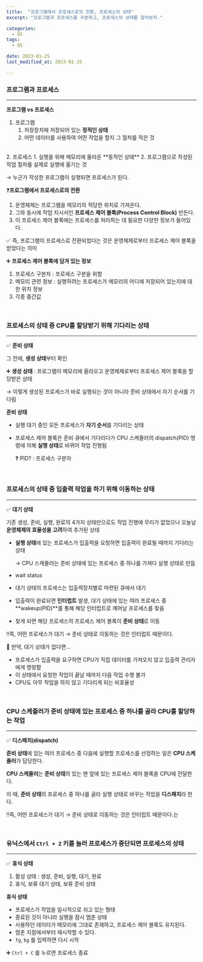 ```yaml
---
title:  "프로그램에서 프로세스로의 전환, 프로세스의 상태" 
excerpt: "프로그램과 프로세스를 구분하고, 프로세스의 상태를 알아보자."

categories:
  - OS
tags:
  - OS

date: 2023-01-25
last_modified_at: 2023-01-25

---
```


### 프로그램과 프로세스
---

**프로그램 vs 프로세스**

1. 프로그램 
    1. 저장장치에 저장되어 있는 **정적인 상태**
    2. 어떤 데이터를 사용하여 어떤 작업을 할지 그 절차를 적은 것
<br>
2. 프로세스
    1. 실행을 위해 메모리에 올라온 **동적인 상태**
    2. 프로그램으로 작성된 작업 절차를 실제로 실행에 옮기는 것

→ 누군가 작성한 프로그램이 실행되면 프로세스가 된다.

 ❓**프로그램에서 프로세스로의 전환**

1. 운영체제는 프로그램을 메모리의 적당한 위치로 가져온다.
2. 그와 동시에 작업 지시서인 **프로세스 제어 블록(Process Control Block)** 만든다.
3. 이 프로세스 제어 블록에는 프로세스를 처리하는 데 필요한 다양한 정보가 들어있다.

✅ 즉, 프로그램이 프로세스로 전환되었다는 것은 운영체제로부터 프로세스 제어 블록을 받았다는 의미

➕ **프로세스 제어 블록에 담겨 있는 정보**

1. 프로세스 구분자 : 프로세스 구분을 위함
2. 메모리 관련 정보 : 실행하려는 프로세스가 메모리의 어디에 저장되어 있는지에 대한 위치 정보
3. 각종 중간값

<br>

### 프로세스의 상태 중 CPU를 할당받기 위해 기다리는 상태
---

✅ **준비 상태**

그 전에, **생성 상태**부터 확인

➕ **생성 상태** : 프로그램이 메모리에 올라오고 운영체제로부터 프로세스 제어 블록을 할당받은 상태

→ 이렇게 생성된 프로세스가 바로 실행되는 것이 아니라 준비 상태에서 자기 순서를 기다림

**준비 상태**

- 실행 대기 중인 모든 프로세스가 **자기 순서**를 기다리는 상태
- 프로세스 제어 블록은 준비 큐에서 기다리다가 CPU 스케줄러의 dispatch(PID) 명령에 의해 **실행 상태**로 바뀌어 작업 진행됨
    
    ❓ PID? : 프로세스 구분자

<br>

### 프로세스의 상태 중 입출력 작업을 하기 위해 이동하는 상태
---

✅ **대기 상태**

기존 생성, 준비, 실행, 완료의 4가지 상태만으로도 작업 진행에 무리가 없었으나 오늘날 **운영체제의 효율성을 고려**하여 추가된 상태

- **실행 상태**에 있는 프로세스가 입출력을 요청하면 입출력이 완료될 때까지 기다리는 상태
    
    → CPU 스케줄러는 준비 상태에 있는 프로세스 중 하나를 가져다 실행 상태로 만듬
    
- wait status
- 대기 상태의 프로세스는 입출력장치별로 마련된 큐에서 대기
- 입출력이 완료되면 **인터럽트** 발생, 대기 상태에 있는 여러 프로세스 중 **wakeup(PID)**를 통해 해당 인터럽트로 깨어날 프로세스를 찾음
- 찾게 되면 해당 프로세스의 프로세스 제어 블록이 **준비 상태**로 이동

‼️즉, 어떤 프로세스가 대기 → 준비 상태로 이동하는 것은 인터럽트 때문이다.

🚨 만약, 대기 상태가 없다면…

- 프로세스가 입출력을 요구하면 CPU가 직접 데이터를 가져오지 않고 입출력 관리자에게 명령함
- 이 상태에서 요청한 작업이 끝날 때까지 다음 작업 수행 불가
- CPU도 아무 작업을 하지 않고 기다리게 되는 비효율성
    
<br>

### CPU 스케줄러가 준비 상태에 있는 프로세스 중 하나를 골라 CPU를 할당하는 작업
---

✅ **디스패치(dispatch)**

**준비 상태**에 있는 여러 프로세스 중 다음에 실행할 프로세스를 선정하는 일은 **CPU 스케줄러**가 담당한다.

**CPU 스케줄러**는 **준비 상태**의 있는 맨 앞에 있는 프로세스 제어 블록을 CPU에 전달한다.

이 때, **준비 상태**의 프로세스 중 하나를 골라 실행 상태로 바꾸는 작업을 **디스패치**라 한다.

‼️즉, 어떤 프로세스가 대기 → 준비 상태로 이동하는 것은 인터럽트 때문이다.는 

<br>

### 유닉스에서 `Ctrl + Z` 키를 눌러 프로세스가 중단되면 프로세스의 상태
---

✅ **휴식 상태**

1. 활성 상태 : 생성, 준비, 실행, 대기, 완료
2. 휴식, 보류 대기 상태, 보류 준비 상태

**휴식 상태**

- 프로세스가 작업을 일시적으로 쉬고 있는 형태
- 종료된 것이 아니라 실행을 잠시 멈춘 상태
- 사용하던 데이터가 메모리에 그대로 존재하고, 프로세스 제어 블록도 유지된다.
- 멈춘 지점에서부터 재시작할 수 있다.
- `fg`, `bg` 를 입력하면 다시 시작

➕ `Ctrl + C` 를 누르면 프로세스 종료